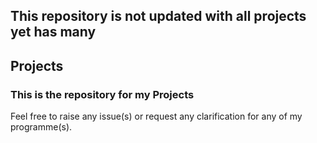## This repository is not updated with all projects yet has many
## Projects

### This is the repository for my Projects
Feel free to raise any issue(s) or request any clarification for any of my programme(s). 
